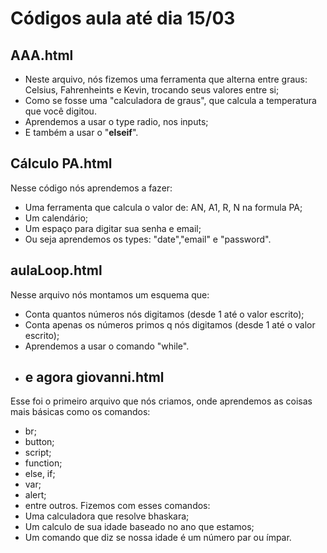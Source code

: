 # **Códigos aula até dia 15/03**
## **AAA.html**
* Neste arquivo, nós fizemos uma ferramenta que alterna entre graus: Celsius, Fahrenheints e Kevin, trocando seus valores entre si;
* Como se fosse uma "calculadora de graus", que calcula a temperatura que você digitou.
* Aprendemos a usar o type radio, nos inputs;
* E também a usar o "**elseif**".
## **Cálculo PA.html**
Nesse código nós aprendemos a fazer:
* Uma ferramenta que calcula o valor de: AN, A1, R, N na formula PA;
* Um calendário;
* Um espaço para digitar sua senha e email;
* Ou seja aprendemos os types: "date","email" e "password".
## **aulaLoop.html**
Nesse arquivo nós montamos um esquema que:
* Conta quantos números nós digitamos (desde 1 até o valor escrito);
* Conta apenas os números primos q nós digitamos (desde 1 até o valor escrito);
* Aprendemos a usar o comando "while".
* ## **e agora giovanni.html**
Esse foi o primeiro arquivo que nós criamos, onde aprendemos as coisas mais básicas como os comandos:
* br;
* button;
* script;
* function;
* else, if;
* var;
* alert;
* entre outros.
Fizemos com esses comandos:
* Uma calculadora que resolve bhaskara;
* Um calculo de sua idade baseado no ano que estamos;
* Um comando que diz se nossa idade é um número par ou ímpar.
